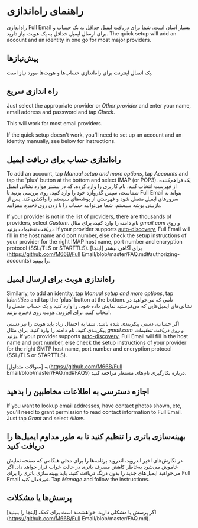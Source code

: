 # راهنمای راه‌اندازی

راه‌اندازی Full Email بسیار آسان است. شما برای دریافت ایمیل حداقل به یک حساب و برای ارسال ایمیل حداقل به یک هویت نیاز دارید. The quick setup will add an account and an identity in one go for most major providers.

## پیش‌نیاز‌ها

یک اتصال اینترنت برای راه‌اندازی حساب‌ها و هویت‌ها مورد نیاز است.

## راه اندازی سریع

Just select the appropriate provider or *Other provider* and enter your name, email address and password and tap *Check*.

This will work for most email providers.

If the quick setup doesn't work, you'll need to set up an account and an identity manually, see below for instructions.

## راه‌اندازی حساب برای دریافت ایمیل

To add an account, tap *Manual setup and more options*, tap *Accounts* and tap the 'plus' button at the bottom and select IMAP (or POP3). یک فراهم‌کننده از فهرست انتخاب کنید، نام کاربری را وارد کرده، که در بیشتر موارد نشانی ایمیل شماست، سپس گذرواژه خود را وارد کنید. روی *بررسی* بزنید تا Full Email بتواند به سرورهای ایمیل متصل شود و فهرستی از پوشه‌های سیستم را واکشی کند. پس از بازبینی پوشه سیستم، شما می‌توانید حساب را با زدن روی *ذخیره* بیفزایید.

If your provider is not in the list of providers, there are thousands of providers, select *Custom*. نام دامنه را وارد کنید، برای مثال *gmail.com* و روی *دریافت تنظیمات* بزنید. If your provider supports [auto-discovery](https://tools.ietf.org/html/rfc6186), Full Email will fill in the host name and port number, else check the setup instructions of your provider for the right IMAP host name, port number and encryption protocol (SSL/TLS or STARTTLS). برای آگاهی بیشتر [اینجا](https://github.com/M66B/Full Email/blob/master/FAQ.md#authorizing-accounts) را ببینید.

## راه‌اندازی هویت برای ارسال ایمیل

Similarly, to add an identity, tap *Manual setup and more options*, tap *Identities* and tap the 'plus' button at the bottom. نامی که می‌خواهید در نشانی‌های ایمیل‌هایی که می‌فرستید نمایش داده شود، را وارد کنید و یک حساب متصل را انتخاب کنید. برای افزودن هویت روی *ذخیره* بزنید.

اگر حساب، دستی پیکربندی شده باشد، شما به احتمال زیاد باید هویت را نیز دستی پیکربندی کنید. نام دامنه را وارد کنید، برای مثال *gmail.com* و روی *دریافت تنظیمات* بزنید. If your provider supports [auto-discovery](https://tools.ietf.org/html/rfc6186), Full Email will fill in the host name and port number, else check the setup instructions of your provider for the right SMTP host name, port number and encryption protocol (SSL/TLS or STARTTLS).

به [سوالات متداول](https://github.com/M66B/Full Email/blob/master/FAQ.md#FAQ9) درباره بکارگیری نام‌های مستعار مراجعه کنید.

## اجازه دسترسی به اطلاعات مخاطبین را بدهید

If you want to lookup email addresses, have contact photos shown, etc, you'll need to grant permission to read contact information to Full Email. Just tap *Grant* and select *Allow*.

## بهینه‌سازی باتری را تنظیم کنید تا به طور مداوم ایمیل‌ها را دریافت کنید

در نگارش‌های اخیر اندروید، اندروید برنامه‌ها را برای مدتی هنگامی که صفحه نمایش خاموش می‌شود به‌خاطر کاهش مصرف باتری در حالت خواب قرار خواهد داد. اگر می‌خواهید ایمیل‌های جدید را بدون درنگ دریافت کنید، باید بهینه‌سازی باتری را برای Full Email غیرفعال کنید. Tap *Manage* and follow the instructions.

## پرسش‌ها یا مشکلات

اگر پرسش یا مشکلی دارید، خواهشمند است برای کمک [اینجا را ببینید](https://github.com/M66B/Full Email/blob/master/FAQ.md).